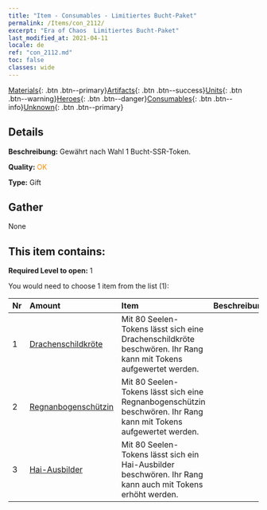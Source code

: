 ```yaml
---
title: "Item - Consumables - Limitiertes Bucht-Paket"
permalink: /Items/con_2112/
excerpt: "Era of Chaos  Limitiertes Bucht-Paket"
last_modified_at: 2021-04-11
locale: de
ref: "con_2112.md"
toc: false
classes: wide
---
```

 [Materials](/de/Items/){: .btn .btn--primary}[Artifacts](/de/Items/Artifacts/){: .btn .btn--success}[Units](/de/Items/Units/){: .btn .btn--warning}[Heroes](/de/Items/Heroes/){: .btn .btn--danger}[Consumables](/de/Items/Consumables/){: .btn .btn--info}[Unknown](/de/Items/Unknown/){: .btn .btn--primary}

## Details
 **Beschreibung:** Gewährt nach Wahl 1 Bucht-SSR-Token.

 **Quality:** <span style="color: #FF8C00">OK</span>

 **Type:** Gift

## Gather

  None

## This item contains:

 **Required Level to open:** 1

 You would need to choose 1 item from the list (1):

  | Nr | Amount |     Item    | Beschreibung |
  |:---|:-------|:------------|:-----------:|
  | 1 | [Drachenschildkröte](/de/Items/unt_278/) | Mit 80 Seelen-Tokens lässt sich eine Drachenschildkröte beschwören. Ihr Rang kann mit Tokens aufgewertet werden. | 
  | 2 | [Regnanbogenschützin](/de/Items/unt_274/) | Mit 80 Seelen-Tokens lässt sich eine Regnanbogenschützin beschwören. Ihr Rang kann mit Tokens aufgewertet werden. | 
  | 3 | [Hai-Ausbilder](/de/Items/unt_281/) | Mit 80 Seelen-Tokens lässt sich ein Hai-Ausbilder beschwören. Ihr Rang kann auch mit Tokens erhöht werden. | 

